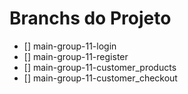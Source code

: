 # Branchs do Projeto

- [] main-group-11-login
- [] main-group-11-register
- [] main-group-11-customer_products
- [] main-group-11-customer_checkout
